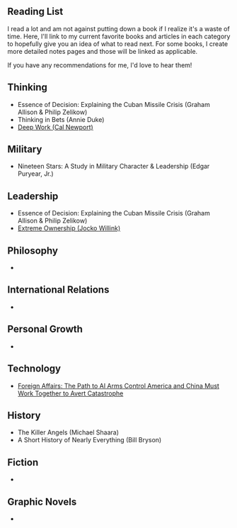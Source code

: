 ## Reading List
I read a lot and am not against putting down a book if I realize it's a waste of time. Here, I'll link to my current favorite books and articles in each category to hopefully give you an idea of what to read next. For some books, I create more detailed notes pages and those will be linked as applicable.

If you have any recommendations for me, I'd love to hear them! 

## Thinking
- Essence of Decision: Explaining the Cuban Missile Crisis (Graham Allison & Philip Zelikow)
- Thinking in Bets (Annie Duke)
- [Deep Work (Cal Newport)](/books/Newport_Cal_Deep_Work.md)

## Military 
- Nineteen Stars: A Study in Military Character & Leadership (Edgar Puryear, Jr.)

## Leadership
- Essence of Decision: Explaining the Cuban Missile Crisis (Graham Allison & Philip Zelikow)
- [Extreme Ownership (Jocko Willink)](/books/Willink_Jocko_Extreme_Ownership.md)

## Philosophy
-

## International Relations
-

## Personal Growth
- 

## Technology
- [Foreign Affairs: The Path to AI Arms Control America and China Must Work Together to Avert Catastrophe](https://www.foreignaffairs.com/united-states/henry-kissinger-path-artificial-intelligence-arms-control)

## History
- The Killer Angels (Michael Shaara)
- A Short History of Nearly Everything (Bill Bryson)

## Fiction
- 

## Graphic Novels
- 